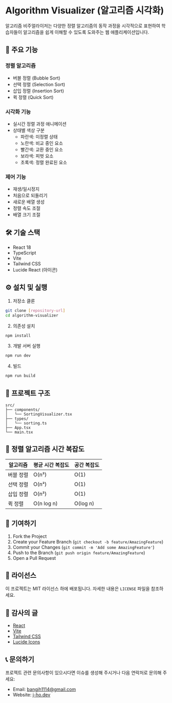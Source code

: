 # Algorithm Visualizer (알고리즘 시각화)

알고리즘 비주얼라이저는 다양한 정렬 알고리즘의 동작 과정을 시각적으로 표현하여 학습자들이 알고리즘을 쉽게 이해할 수 있도록 도와주는 웹 애플리케이션입니다.

## 🚀 주요 기능

### 정렬 알고리즘
- 버블 정렬 (Bubble Sort)
- 선택 정렬 (Selection Sort)
- 삽입 정렬 (Insertion Sort)
- 퀵 정렬 (Quick Sort)

### 시각화 기능
- 실시간 정렬 과정 애니메이션
- 상태별 색상 구분
    - 파란색: 미정렬 상태
    - 노란색: 비교 중인 요소
    - 빨간색: 교환 중인 요소
    - 보라색: 피벗 요소
    - 초록색: 정렬 완료된 요소

### 제어 기능
- 재생/일시정지
- 처음으로 되돌리기
- 새로운 배열 생성
- 정렬 속도 조절
- 배열 크기 조절

## 🛠️ 기술 스택

- React 18
- TypeScript
- Vite
- Tailwind CSS
- Lucide React (아이콘)

## ⚙️ 설치 및 실행

1. 저장소 클론
```bash
git clone [repository-url]
cd algorithm-visualizer
```

2. 의존성 설치
```bash
npm install
```

3. 개발 서버 실행
```bash
npm run dev
```

4. 빌드
```bash
npm run build
```

## 🎯 프로젝트 구조

```
src/
├── components/
│   └── SortingVisualizer.tsx
├── types/
│   └── sorting.ts
├── App.tsx
└── main.tsx
```

## 📝 정렬 알고리즘 시간 복잡도

| 알고리즘 | 평균 시간 복잡도 | 공간 복잡도 |
|---------|----------------|------------|
| 버블 정렬 | O(n²) | O(1) |
| 선택 정렬 | O(n²) | O(1) |
| 삽입 정렬 | O(n²) | O(1) |
| 퀵 정렬 | O(n log n) | O(log n) |

## 🤝 기여하기

1. Fork the Project
2. Create your Feature Branch (`git checkout -b feature/AmazingFeature`)
3. Commit your Changes (`git commit -m 'Add some AmazingFeature'`)
4. Push to the Branch (`git push origin feature/AmazingFeature`)
5. Open a Pull Request

## 📜 라이선스

이 프로젝트는 MIT 라이선스 하에 배포됩니다. 자세한 내용은 `LICENSE` 파일을 참조하세요.

## 🙏 감사의 글

- [React](https://reactjs.org/)
- [Vite](https://vitejs.dev/)
- [Tailwind CSS](https://tailwindcss.com/)
- [Lucide Icons](https://lucide.dev/)

## 📞 문의하기

프로젝트 관련 문의사항이 있으시다면 이슈를 생성해 주시거나 다음 연락처로 문의해 주세요:

- Email: [bangjh1114@gmail.com](mailto:bangjh1114@gmail.com)
- Website: [j-ho.dev](https://j-ho.dev)
